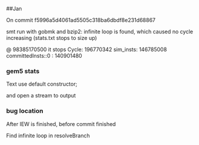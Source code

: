 ##Jan

On commit f5996a5d4061ad5505c318ba6dbdf8e231d68867

smt run with gobmk and bzip2:
infinite loop is found, which caused no cycle increasing (stats.txt stops to size up)

@ 98385170500 it stops
Cycle: 196770342
sim\_insts: 146785008
committedInsts::0 : 140901480

### gem5 stats

Text use default constructor;

and open a stream to output

### bug location

After IEW is finished, before commit finished

Find infinite loop in resolveBranch


